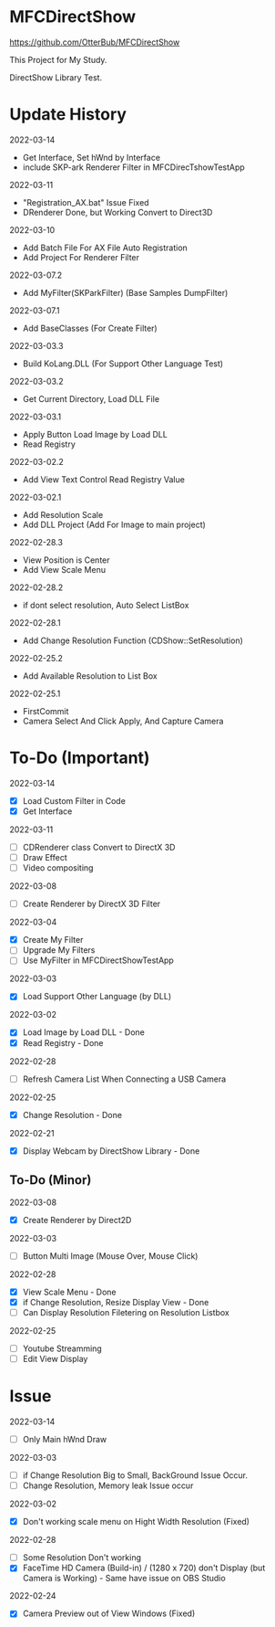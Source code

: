 # MFCDirectShow
https://github.com/OtterBub/MFCDirectShow 

This Project for My Study.

DirectShow Library Test.

# Update History
2022-03-14
- Get Interface, Set hWnd by Interface
- include SKP-ark Renderer Filter in MFCDirecTshowTestApp

2022-03-11
- "Registration_AX.bat" Issue Fixed
- DRenderer Done, but Working Convert to Direct3D

2022-03-10
- Add Batch File For AX File Auto Registration
- Add Project For Renderer Filter

2022-03-07.2
- Add MyFilter(SKParkFilter) (Base Samples DumpFilter)

2022-03-07.1
- Add BaseClasses (For Create Filter)

2022-03-03.3
- Build KoLang.DLL (For Support Other Language Test)

2022-03-03.2
- Get Current Directory, Load DLL File

2022-03-03.1
- Apply Button Load Image by Load DLL
- Read Registry

2022-03-02.2
- Add View Text Control Read Registry Value

2022-03-02.1
- Add Resolution Scale
- Add DLL Project (Add For Image to main project)

2022-02-28.3
- View Position is Center
- Add View Scale Menu

2022-02-28.2
- if dont select resolution, Auto Select ListBox

2022-02-28.1
- Add Change Resolution Function (CDShow::SetResolution)

2022-02-25.2
- Add Available Resolution to List Box

2022-02-25.1
- FirstCommit
- Camera Select And Click Apply, And Capture Camera

# To-Do (Important)
2022-03-14
- [x] Load Custom Filter in Code
- [x] Get Interface

2022-03-11
- [ ] CDRenderer class Convert to DirectX 3D
- [ ] Draw Effect
- [ ] Video compositing

2022-03-08
- [ ] Create Renderer by DirectX 3D Filter

2022-03-04
- [x] Create My Filter
- [ ] Upgrade My Filters
- [ ] Use MyFilter in MFCDirectShowTestApp

2022-03-03
- [x] Load Support Other Language (by DLL)

2022-03-02
- [x] Load Image by Load DLL - Done
- [x] Read Registry - Done

2022-02-28
- [ ] Refresh Camera List When Connecting a USB Camera

2022-02-25
- [x] Change Resolution - Done

2022-02-21
- [x] Display Webcam by DirectShow Library - Done

## To-Do (Minor)
2022-03-08
- [x] Create Renderer by Direct2D

2022-03-03
- [ ] Button Multi Image (Mouse Over, Mouse Click)

2022-02-28
- [x] View Scale Menu - Done
- [x] if Change Resolution, Resize Display View - Done
- [ ] Can Display Resolution Filetering on Resolution Listbox

2022-02-25
- [ ] Youtube Streamming
- [ ] Edit View Display

# Issue
2022-03-14
- [ ] Only Main hWnd Draw

2022-03-03
- [ ] if Change Resolution Big to Small, BackGround Issue Occur.
- [ ] Change Resolution, Memory leak Issue occur

2022-03-02
- [x] Don't working scale menu on Hight Width Resolution (Fixed)

2022-02-28
- [ ] Some Resolution Don't working
- [x] FaceTime HD Camera (Build-in) / (1280 x 720) don't Display (but Camera is Working) - Same have issue on OBS Studio

2022-02-24
- [x] Camera Preview out of View Windows (Fixed)
